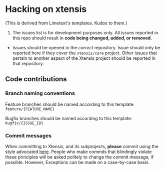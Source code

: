 # Hacking on xtensis

(This is derived from Limetext's templates. Kudos to them.)

1. The issues list is for development purposes only.
   All issues reported in this repo should result in **code being
   changed, added, or removed**.
 
* Issues should be opened in the *correct* repository.
  Issue should only be reported here if they cover the `xtensis/core`
  project. Other issues that pertain to another aspect of the Xtensis
  project should be reported in that repository.

## Code contributions

### Branch naming conventions

Feature branches should be named according to this template:
`feature/{FEATURE_NAME}`

Bugfix branches should be named according to this template:
`bugfix/{ISSUE_ID}`

### Commit messages

When committing to Xtensis, and its subprojects, **please** commit
using the style advocated [here][beamsgit]. People who make commits
that blindingly violate these principles will be asked politely to
change the commit message, if possible. However, Exceptions can be
made on a case-by-case basis.

[beamsgit]: http://chris.beams.io/posts/git-commit/

